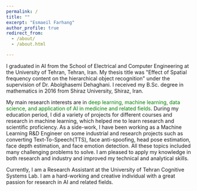 ```yaml
---
permalink: /
title: ""
excerpt: "Esmaeil Farhang"
author_profile: true
redirect_from: 
  - /about/
  - /about.html

---
```

I graduated in AI from the School of Electrical and Computer Engineering at the University of Tehran, Tehran, Iran. My thesis title was "Effect of Spatial frequency content on the hierarchical object recognition" under the supervision of Dr. Abolghasemi Dehaghani. I received my B.Sc. degree in mathematics in 2016 from Shiraz University, Shiraz, Iran.  

My main research interests are in <font color="green"> deep learning, machine learning, data science, and application of AI in medicine and related fields</font>. During my education period, I did a variety of projects for different courses and research in machine learning, which helped me to learn research and scientific proficiency. As a side-work, I have been working as a Machine Learning R&D Engineer on some industrial and research projects such as converting Text-To-Speech(TTS), face anti-spoofing, head pose estimation, face depth estimation, and face emotion detection. All these topics included many challenging problems to solve. I am pleased to apply my knowledge in both research and industry and improved my technical and analytical skills. 

Currently, I am a Research Assistant at the University of Tehran Cognitive Systems Lab. I am a hard-working and creative individual with a great passion for research in AI and related fields.


<!-- I will be a senior from department of ECE at the University of Tehran, Tehran, Iran. I received my B.Sc. degree in 2016 from the Shiraz University, Shiraz, Iran. Since September 2017, I started my Master's program under the supervision of Dr. Abolghasemi Dehaghani. 

My main research interests in the <font color="green"> system and computational neuroscience, deep learning, and  machine learning.</font> As a side-work, I have been a member of HiBrainy working on some industrial projects including (TTS)Text-To-Speech, face anti-spoofing, liveness detection, head pose estimation, face depth estimation, and face emotion detection. 

All these topics include many challenging problems to solve and I'm really happy to use my learning knowledge in both research and industry. Currently, I am Research Assistant at the University of Tehran Cognitive Systems Lab. -->
